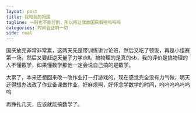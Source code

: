 ```yaml
---
layout: post
title: 我和我的祖国
tagline: 一刻也不能分割，所以再让我放国庆假吧呜呜呜
categories: 时间会证明一切
side: real
---
```


国庆放完非常非常累，这两天先是带训练讲讨论班，然后又吃了顿饭，再是小组赛第一场，然后又要赶逆天量子力学ddl。搞物理的是真的sb，我的评价是搞物理的人不懂数学，如果懂数学那他一定会说自己搞的是数学。

太累了，本来还想回来改一改作业打一打游戏的，现在感觉完全没有力气做，明天还得想办法改了作业备课做作业，好麻烦啊，好怀念学数学的时间，呜呜呜呜呜呜呜

再挣扎几天，应该就能搞数学了。
